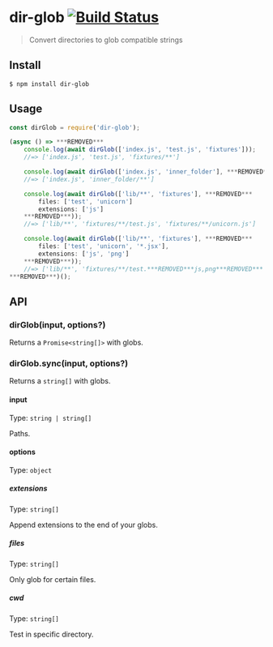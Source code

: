 # dir-glob [![Build Status](https://travis-ci.org/kevva/dir-glob.svg?branch=master)](https://travis-ci.org/kevva/dir-glob)

> Convert directories to glob compatible strings


## Install

```
$ npm install dir-glob
```


## Usage

```js
const dirGlob = require('dir-glob');

(async () => ***REMOVED***
	console.log(await dirGlob(['index.js', 'test.js', 'fixtures']));
	//=> ['index.js', 'test.js', 'fixtures/**']

	console.log(await dirGlob(['index.js', 'inner_folder'], ***REMOVED***cwd: 'fixtures'***REMOVED***));
	//=> ['index.js', 'inner_folder/**']

	console.log(await dirGlob(['lib/**', 'fixtures'], ***REMOVED***
		files: ['test', 'unicorn']
		extensions: ['js']
	***REMOVED***));
	//=> ['lib/**', 'fixtures/**/test.js', 'fixtures/**/unicorn.js']

	console.log(await dirGlob(['lib/**', 'fixtures'], ***REMOVED***
		files: ['test', 'unicorn', '*.jsx'],
		extensions: ['js', 'png']
	***REMOVED***));
	//=> ['lib/**', 'fixtures/**/test.***REMOVED***js,png***REMOVED***', 'fixtures/**/unicorn.***REMOVED***js,png***REMOVED***', 'fixtures/**/*.jsx']
***REMOVED***)();
```


## API

### dirGlob(input, options?)

Returns a `Promise<string[]>` with globs.

### dirGlob.sync(input, options?)

Returns a `string[]` with globs.

#### input

Type: `string | string[]`

Paths.

#### options

Type: `object`

##### extensions

Type: `string[]`

Append extensions to the end of your globs.

##### files

Type: `string[]`

Only glob for certain files.

##### cwd

Type: `string[]`

Test in specific directory.
